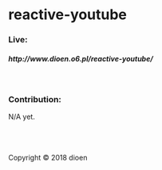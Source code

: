 # reactive-youtube

<h3>Live:</h3>
<h5>http://www.dioen.o6.pl/reactive-youtube/</h5>
</br>
<h3>Contribution:</h3>
N/A yet.

</br>
</br>
</br>
</br>
<p>Copyright © 2018 dioen</o>
